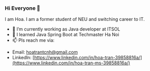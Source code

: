 ### Hi Everyone 👋
I am Hoa. I am a former student of NEU and switching career to IT. 

- 🌱 I’m currently working as Java developer at ITSOL
- 👯 I learned Java Spring Boot at Techmaster Ha Noi
- 📫 Pls reach me via:
+ Email: hoatrantcnh@gmail.com
+ Linkedln: [https://www.linkedin.com/in/hoa-tran-39858816a/](https://www.linkedin.com/in/hoa-tran-ms-39858816a/)
